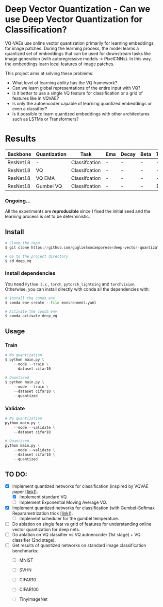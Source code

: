 # Deep Vector Quantization - Can we use Deep Vector Quantization for Classification?

VQ-VAEs use online vector quantization primarily for learning embeddings for image patches. During the learning process, the model learns a quantized set of embeddings that can be used for downstream tasks like image generation (with autoregressive models -> PixelCNNs). In this way, the embeddings learn local features of image patches. 

This project aims at solving these problems:
* What level of learning ability has the VQ framework?
* Can we learn global representations of the entire input with VQ?
* Is it better to use a single VQ feature for classification or a grid of features like in VQVAE?
* Is only the autoencoder capable of learning quantized embeddings or even a classifier?
* Is it possible to learn quantized embeddings with other architectures such as LSTMs or Transformers?

# Results

| Backbone | Quantization | Task | Ema | Decay | Beta | Temp | Accuracy |  
| -------- | ------------ | ---- | --- | ----- | ---- | ---- | -------- |
| ResNet18 | - | Classifcation   | -   | -     | -    | -    | |
| ResNet18 | VQ    | Classifcation | - | -     | -    | -    | |
| ResNet18 | VQ EMA    | Classifcation | - | - | -    | -    | |
| ResNet18 | Gumbel VQ    | Classifcation | - | - | - | 1.0  | |

### Ongoing...

All the experiments are **reproducible** since I fixed the initial seed and the learning process is set to be deterministic.
 
  ## Install
```python
# Clone the repo
$ git clone https://github.com/guglielmocamporese/deep-vector-quantization.git deep_vq

# Go to the project directory
$ cd deep_vq
```

### Install dependencies
You need `Python 3.x` , `torch`, `pytorch_lightning` and `torchvision`.  Otherwise, you can install directly with conda all the dependencies with:
```python
# Install the conda env
$ conda env create --file environment.yaml

# Activate the conda env
$ conda activate deep_vq
```

  ## Usage
  ### Train

```python
# No quantization
$ python main.py \
    --mode --train \
    --dataset cifar10
  
# Quantized
$ python main.py \
    --mode --train \
    --dataset cifar10 \
    --quantized
```

  ### Validate
```python
# No quantization
python main.py \
    --mode --validate \
    --dataset cifar10
  
# Quantized
python main.py \
    --mode --validate \
    --dataset cifar10 \
    --quantized
```

## TO DO:

* [x] Implement quantized networks for classification (inspired by VQVAE paper [[link](https://arxiv.org/abs/1711.00937)]).
  * [x] Implement standard VQ.
  * [ ] Implement Exponential Moving Average VQ.
* [x] Implement quantized networks for classification (with Gumbel-Softmax Reparametrization trick [[link](https://arxiv.org/pdf/1611.01144.pdf])]).
  * [ ] Implement scheduler for the gumbel temperature.
* [ ] Do ablation on single feat vs grid of features for understanding online vector quantization for deep nets.
* [ ] Do ablation on VQ classifier vs VQ autoencoder (1st stage) + VQ classifier (2nd stage).
* [ ] Get results of quantized networks on standard image classification benchmarks:
  * [ ] MNIST
  * [ ] SVHN
  * [ ] CIFAR10
  * [ ] CIFAR100
  * [ ] TinyImageNet


